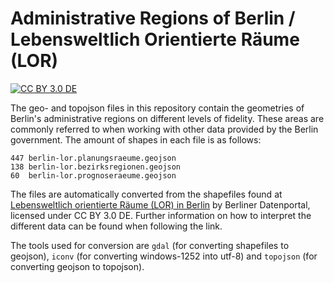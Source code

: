 # Administrative Regions of Berlin / Lebensweltlich Orientierte Räume (LOR)

[![CC BY 3.0 DE](https://i.creativecommons.org/l/by/3.0/de/80x15.png)](https://creativecommons.org/licenses/by/3.0/de/)

The geo- and topojson files in this repository contain the geometries of Berlin's administrative regions on different levels of fidelity. These areas are commonly referred to when working with other data provided by the Berlin government. The amount of shapes in each file is as follows:

```
447 berlin-lor.planungsraeume.geojson
138 berlin-lor.bezirksregionen.geojson
60  berlin-lor.prognoseraeume.geojson
```

The files are automatically converted from the shapefiles found at [Lebensweltlich orientierte Räume (LOR) in Berlin](https://daten.berlin.de/datensaetze/lebensweltlich-orientierte-r%C3%A4ume-lor-berlin) by Berliner Datenportal, licensed under CC BY 3.0 DE. Further information on how to interpret the different data can be found when following the link.

The tools used for conversion are `gdal` (for converting shapefiles to geojson), `iconv` (for converting windows-1252 into utf-8) and `topojson` (for converting geojson to topojson).
